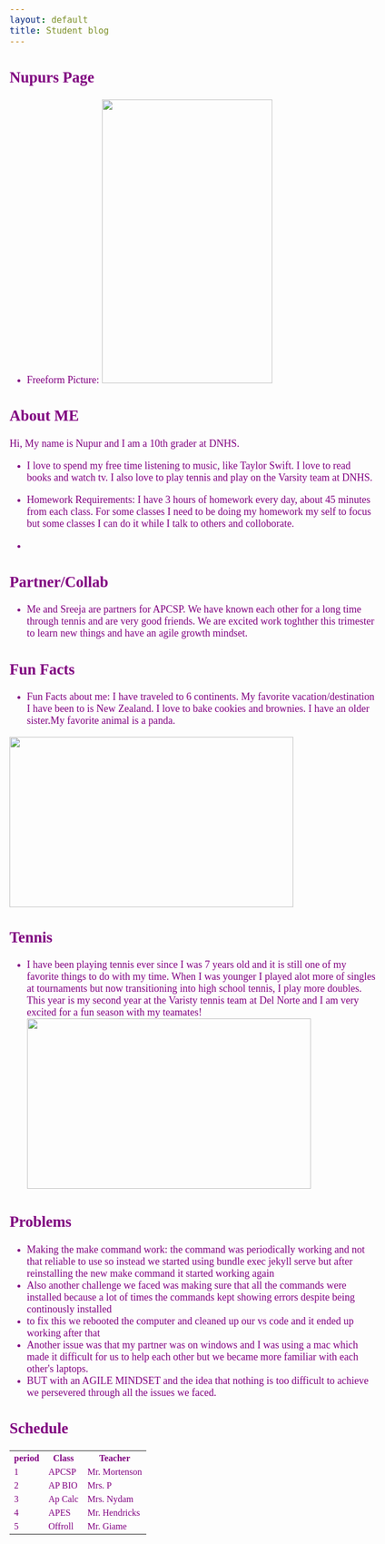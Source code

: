 ```yaml
---
layout: default
title: Student blog
---
```



## Nupurs Page 

- Freeform Picture: 
<img src="https://github.com/nighthawkcoders/student/assets/128272483/e7aed228-6b0e-4efd-bc62-c246a98a8ae8"
width="300"
height="500"
/>

## About ME
Hi, My name is Nupur and I am a 10th grader at DNHS.

-  I love to spend my free time listening to music, like Taylor Swift. I love to read books and watch tv. I also love to play tennis and play on the Varsity team at DNHS.

- Homework Requirements: I have 3 hours of homework every day, about 45 minutes from each class. For some classes I need to be doing my homework my self to focus but some classes I can do it while I talk to others and colloborate. 
- 
## Partner/Collab
- Me and Sreeja are partners for APCSP. We have known each other for a long time through tennis and are very good friends. We are excited work toghther this trimester to learn new things and have an agile growth mindset.

## Fun Facts
 - Fun Facts about me: I have traveled to 6 continents. My favorite vacation/destination I have been to is New Zealand. I love to bake cookies and brownies. I have an older sister.My favorite animal is a panda.
 
 <img src="https://github.com/nighthawkcoders/student/assets/128272483/55ecbe78-ea81-47fc-b658-ecb4180229e5"
 width="500" height="300"
 />


## Tennis
- I have been playing tennis ever since I was 7 years old and it is still one of my favorite things to do with my time. When I was younger I played alot more of singles at tournaments but now transitioning into high school tennis, I play more doubles. This year is my second year at the Varisty tennis team at Del Norte and I am very excited for a fun season with my teamates!
<img src="https://github.com/nighthawkcoders/student/assets/128272483/fa738dec-c102-48ee-aacb-98b41408d4cc"
 width="500" height="300"
 />

## Problems

- Making the make command work: the command was periodically working and not that reliable to use so instead we started using bundle exec jekyll serve but after reinstalling the new make command it started working again
- Also another challenge we faced was making sure that all the commands were installed because a lot of times the commands kept showing errors despite being continously installed 
- to fix this we rebooted the computer and cleaned up our vs code and it ended up working after that
- Another issue was that my partner was on windows and I was using a mac which made it difficult for us to help each other but we became more familiar with each other's laptops.
- BUT with an AGILE MINDSET and the idea that nothing is too difficult to achieve we persevered through all the issues we faced. 



## Schedule
<html>
<table>
  <tr>
    <th>period</th>
    <th>Class</th>
    <th>Teacher</th>
  </tr>
  <tr>
    <td>1</td>
    <td>APCSP</td>
    <td>Mr. Mortenson</td>
  </tr>
  <tr>
    <td>2</td>
    <td>AP BIO</td>
    <td>Mrs. P</td>
  </tr>
  <tr>
    <td>3</td>
    <td>Ap Calc</td>
    <td>Mrs. Nydam</td>
  </tr>
  <tr>
    <td>4</td>
    <td>APES</td>
    <td>Mr. Hendricks</td>
  </tr>
  <tr>
    <td>5</td>
    <td>Offroll</td>
    <td>Mr. Giame</td>
  </tr>
</table>
<html>






<head>
    <meta charset="UTF-8">
    <meta name="viewport" content="width=device-width, initial-scale=1.0">
    <title>White Cursive Font on Purple Background</title>
    <style>
        body {
            color: purple; /* Set text color to white */
            font-family: cursive; /* Use cursive font-family */
            font-size: 18px; /* Set the font size (adjust as needed) */
        }
    </style>
